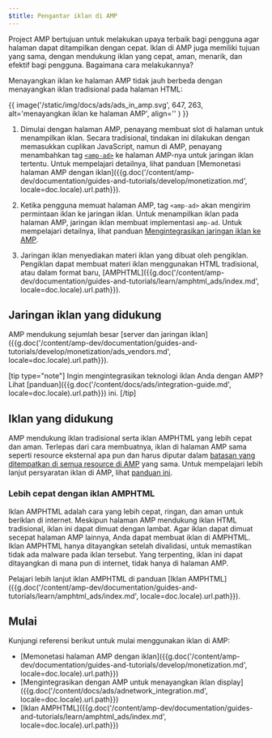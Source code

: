 ```yaml
---
$title: Pengantar iklan di AMP
---
```


Project AMP bertujuan untuk melakukan upaya terbaik bagi pengguna agar halaman dapat ditampilkan dengan cepat. Iklan di AMP juga memiliki tujuan yang sama, dengan mendukung iklan yang cepat, aman, menarik, dan efektif bagi pengguna. Bagaimana cara melakukannya?  

Menayangkan iklan ke halaman AMP tidak jauh berbeda dengan menayangkan iklan tradisional pada halaman HTML:

{{ image('/static/img/docs/ads/ads_in_amp.svg', 647, 263, alt='menayangkan iklan ke halaman AMP', align='' ) }}

1.  Dimulai dengan halaman AMP, penayang membuat slot di halaman untuk menampilkan iklan. Secara tradisional, tindakan ini dilakukan dengan memasukkan cuplikan JavaScript, namun di AMP, penayang menambahkan tag [`<amp-ad>`](/id/docs/reference/components/amp-ad.html) ke halaman AMP-nya untuk jaringan iklan tertentu. Untuk mempelajari detailnya, lihat panduan [Memonetasi halaman AMP dengan iklan]({{g.doc('/content/amp-dev/documentation/guides-and-tutorials/develop/monetization.md', locale=doc.locale).url.path}}).

2.  Ketika pengguna memuat halaman AMP, tag `<amp-ad>` akan mengirim permintaan iklan ke jaringan iklan. Untuk menampilkan iklan pada halaman AMP, jaringan iklan membuat implementasi `amp-ad`. Untuk mempelajari detailnya, lihat panduan [Mengintegrasikan jaringan iklan ke AMP](https://github.com/ampproject/amphtml/blob/master/ads/README.md).

3.  Jaringan iklan menyediakan materi iklan yang dibuat oleh pengiklan. Pengiklan dapat membuat materi iklan menggunakan HTML tradisional, atau dalam format baru, [AMPHTML]({{g.doc('/content/amp-dev/documentation/guides-and-tutorials/learn/amphtml_ads/index.md', locale=doc.locale).url.path}}). 

## Jaringan iklan yang didukung

AMP mendukung sejumlah besar [server dan jaringan iklan]({{g.doc('/content/amp-dev/documentation/guides-and-tutorials/develop/monetization/ads_vendors.md', locale=doc.locale).url.path}}).

[tip type="note"]
Ingin mengintegrasikan teknologi iklan Anda dengan AMP? Lihat [panduan]({{g.doc('/content/docs/ads/integration-guide.md', locale=doc.locale).url.path}}) ini.
[/tip]

## Iklan yang didukung

AMP mendukung iklan tradisional serta iklan AMPHTML yang lebih cepat dan aman.  Terlepas dari cara membuatnya, iklan di halaman AMP sama seperti resource eksternal apa pun dan harus diputar dalam [batasan yang ditempatkan di semua resource di AMP](/id/learn/about-how/) yang sama.   Untuk mempelajari lebih lanjut persyaratan iklan di AMP, lihat [panduan ini](https://github.com/ampproject/amphtml/blob/master/ads/README.md#constraints).

### Lebih cepat dengan iklan AMPHTML

Iklan AMPHTML adalah cara yang lebih cepat, ringan, dan aman untuk beriklan di internet. Meskipun halaman AMP mendukung iklan HTML tradisional, iklan ini dapat dimuat dengan lambat. Agar iklan dapat dimuat secepat halaman AMP lainnya, Anda dapat membuat iklan di AMPHTML. Iklan AMPHTML hanya ditayangkan setelah divalidasi, untuk memastikan tidak ada malware pada iklan tersebut. Yang terpenting, iklan ini dapat ditayangkan di mana pun di internet, tidak hanya di halaman AMP.

Pelajari lebih lanjut iklan AMPHTML di panduan [Iklan AMPHTML]({{g.doc('/content/amp-dev/documentation/guides-and-tutorials/learn/amphtml_ads/index.md', locale=doc.locale).url.path}}).


## Mulai

Kunjungi referensi berikut untuk mulai menggunakan iklan di AMP:

* [Memonetasi halaman AMP dengan iklan]({{g.doc('/content/amp-dev/documentation/guides-and-tutorials/develop/monetization.md', locale=doc.locale).url.path}})
* [Mengintegrasikan dengan AMP untuk menayangkan iklan display]({{g.doc('/content/docs/ads/adnetwork_integration.md', locale=doc.locale).url.path}})
* [Iklan AMPHTML]({{g.doc('/content/amp-dev/documentation/guides-and-tutorials/learn/amphtml_ads/index.md', locale=doc.locale).url.path}})
 
